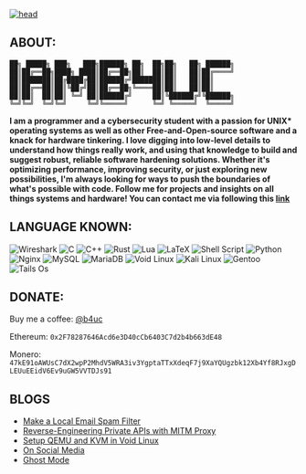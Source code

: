 [![head](https://iamb4uc.xyz/img/wp.gif)](https://iamb4uc.xyz)

## ABOUT:

```
██╗ █████╗ ███╗   ███╗██████╗ ██╗  ██╗██╗   ██╗ ██████╗
██║██╔══██╗████╗ ████║██╔══██╗██║  ██║██║   ██║██╔════╝
██║███████║██╔████╔██║██████╔╝███████║██║   ██║██║
██║██╔══██║██║╚██╔╝██║██╔══██╗╚════██║██║   ██║██║
██║██║  ██║██║ ╚═╝ ██║██████╔╝     ██║╚██████╔╝╚██████╗
╚═╝╚═╝  ╚═╝╚═╝     ╚═╝╚═════╝      ╚═╝ ╚═════╝  ╚═════╝
```

**I am a programmer and a cybersecurity student with a passion for UNIX\* operating systems as well as other Free-and-Open-source software and a knack for hardware tinkering. I love digging into low-level details to understand how things really work, and using that knowledge to build and suggest robust, reliable software hardening solutions. Whether it's optimizing performance, improving security, or just exploring new possibilities, I'm always looking for ways to push the boundaries of what's possible with code. Follow me for projects and insights on all things systems and hardware! You can contact me via following this [link](https://iamb4uc.xyz/about/)**

## LANGUAGE KNOWN:

![Wireshark](https://img.shields.io/badge/Wireshark-%23000000.svg?style=for-the-badge&logo=wireshark&logoColor=white)
![C](https://img.shields.io/badge/c-%23000000.svg?style=for-the-badge&logo=c&logoColor=white)
![C++](https://img.shields.io/badge/c++-%23000000.svg?style=for-the-badge&logo=c%2B%2B&logoColor=white)
![Rust](https://img.shields.io/badge/rust-%23000000.svg?style=for-the-badge&logo=rust&logoColor=white)
![Lua](https://img.shields.io/badge/lua-%23000000.svg?style=for-the-badge&logo=lua&logoColor=white)
![LaTeX](https://img.shields.io/badge/latex-%23000000.svg?style=for-the-badge&logo=latex&logoColor=white)
![Shell Script](https://img.shields.io/badge/shell_script-%23000000.svg?style=for-the-badge&logo=gnu-bash&logoColor=white)
![Python](https://img.shields.io/badge/python-%23000000.svg?style=for-the-badge&logo=python&logoColor=ffdd54)
![Nginx](https://img.shields.io/badge/nginx-%23000000.svg?style=for-the-badge&logo=nginx&logoColor=white)
![MySQL](https://img.shields.io/badge/mysql-%23000000.svg?style=for-the-badge&logo=mysql&logoColor=white)
![MariaDB](https://img.shields.io/badge/MariaDB-%23000000.svg?style=for-the-badge&logo=mariadb&logoColor=white)
![Void Linux](https://img.shields.io/badge/Void_Linux-%23000000.svg?style=for-the-badge&logo=void-linux&logoColor=white)
![Kali Linux](https://img.shields.io/badge/Kali_Linux-%23000000.svg?style=for-the-badge&logo=kali-linux&logoColor=white)
![Gentoo](https://img.shields.io/badge/Gentoo-%23000000.svg?style=for-the-badge&logo=gentoo&logoColor=white)
![Tails Os](https://img.shields.io/badge/Tails%20-%23000000.svg?style=for-the-badge&logo=tails&logoColor=white)

## DONATE:

Buy me a coffee: [@b4uc](https://buymeacoffee.com/b4uc)

Ethereum: `0x2F78287646Acd6e3D40cCb6403C7d2b4b663dE48`

Monero: `47kE91oAWUsC7dX2wpP2MhdV5WRA3iv3YgptaTTxXdeqF7j9XaYQUgzbk12Xb4Yf8RJxgDLEUuEEidV6Ev9uGW5VVTDJs91`

## BLOGS

<!-- BLOG-POST-LIST:START -->
- [Make a Local Email Spam Filter](http://iamb4uc.xyz/post/make-a-local-email-spam-filter/)
- [Reverse-Engineering Private APIs with MITM Proxy](http://iamb4uc.xyz/post/how-to-reverse-engineer-a-private-api-with-mitm-proxy/)
- [Setup QEMU and KVM in Void Linux](http://iamb4uc.xyz/post/setup-qemu-and-kvm-in-void-linux/)
- [On Social Media](http://iamb4uc.xyz/post/onsocialmedia/)
- [Ghost Mode](http://iamb4uc.xyz/post/ghost-mode/)
<!-- BLOG-POST-LIST:END -->
